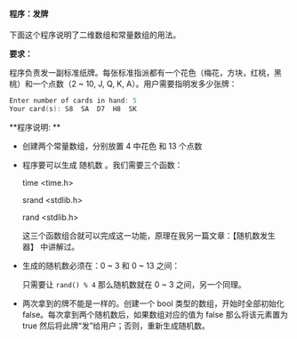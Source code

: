 #### 程序：发牌

下面这个程序说明了二维数组和常量数组的用法。

**要求：**

程序负责发一副标准纸牌。每张标准指派都有一个花色（梅花，方块，红桃，黑桃）和一个点数（2 ~ 10, J, Q, K, A）。用户需要指明发多少张牌：

```c
Enter number of cards in hand: 5
Your card(s): S8  SA  D7  H8  SK
```

**程序说明: **

- 创建两个常量数组，分别放置 4 中花色 和 13 个点数

- 程序要可以生成 随机数 。我们需要三个函数：

  time <time.h>

  srand <stdlib.h>

  rand <stdlib.h>

  这三个函数组合就可以完成这一功能，原理在我另一篇文章：【随机数发生器】 中讲解过。

- 生成的随机数必须在：0 ~ 3 和 0 ~ 13 之间：

  只需要让 `rand() % 4` 那么随机数就在 0 ~ 3 之间，另一个同理。

- 两次拿到的牌不能是一样的。创建一个 bool 类型的数组，开始时全部初始化 false。每次拿到两个随机数后，如果数组对应的值为 false 那么将该元素置为 true 然后将此牌“发”给用户；否则，重新生成随机数。